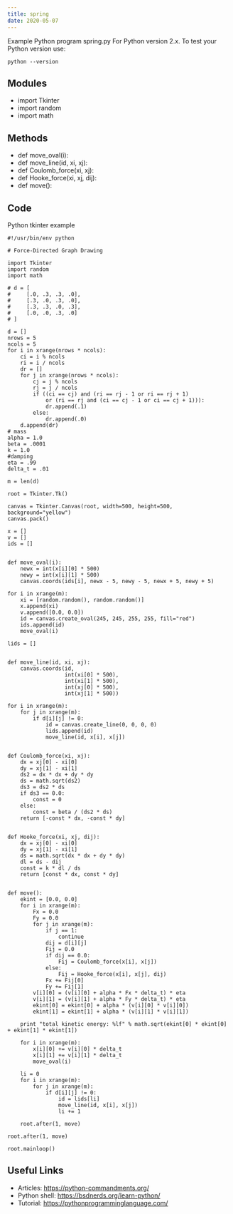 ```yaml
---
title: spring
date: 2020-05-07
---
```

Example Python program spring.py
For Python version 2.x.
To test your Python version use:

    python --version

## Modules

* import Tkinter
* import random
* import math

## Methods

* def move_oval(i):
* def move_line(id, xi, xj):
* def Coulomb_force(xi, xj):
* def Hooke_force(xi, xj, dij):
* def move():

## Code

Python tkinter example

    #!/usr/bin/env python
    
    # Force-Directed Graph Drawing
    
    import Tkinter
    import random
    import math
    
    # d = [
    #     [.0, .3, .3, .0],
    #     [.3, .0, .3, .0],
    #     [.3, .3, .0, .3],
    #     [.0, .0, .3, .0]
    # ]
    
    d = []
    nrows = 5
    ncols = 5
    for i in xrange(nrows * ncols):
        ci = i % ncols
        ri = i / ncols
        dr = []
        for j in xrange(nrows * ncols):
            cj = j % ncols
            rj = j / ncols
            if ((ci == cj) and (ri == rj - 1 or ri == rj + 1)
                or (ri == rj and (ci == cj - 1 or ci == cj + 1))):
                dr.append(.1)
            else:
                dr.append(.0)
        d.append(dr)
    # mass
    alpha = 1.0
    beta = .0001
    k = 1.0
    #damping
    eta = .99
    delta_t = .01
    
    m = len(d)
    
    root = Tkinter.Tk()
    
    canvas = Tkinter.Canvas(root, width=500, height=500, background="yellow")
    canvas.pack()
    
    x = []
    v = []
    ids = []
    
    
    def move_oval(i):
        newx = int(x[i][0] * 500)
        newy = int(x[i][1] * 500)
        canvas.coords(ids[i], newx - 5, newy - 5, newx + 5, newy + 5)
    
    for i in xrange(m):
        xi = [random.random(), random.random()]
        x.append(xi)
        v.append([0.0, 0.0])
        id = canvas.create_oval(245, 245, 255, 255, fill="red")
        ids.append(id)
        move_oval(i)
    
    lids = []
    
    
    def move_line(id, xi, xj):
        canvas.coords(id,
                      int(xi[0] * 500),
                      int(xi[1] * 500),
                      int(xj[0] * 500),
                      int(xj[1] * 500))
    
    for i in xrange(m):
        for j in xrange(m):
            if d[i][j] != 0:
                id = canvas.create_line(0, 0, 0, 0)
                lids.append(id)
                move_line(id, x[i], x[j])
    
    
    def Coulomb_force(xi, xj):
        dx = xj[0] - xi[0]
        dy = xj[1] - xi[1]
        ds2 = dx * dx + dy * dy
        ds = math.sqrt(ds2)
        ds3 = ds2 * ds
        if ds3 == 0.0:
            const = 0
        else:
            const = beta / (ds2 * ds)
        return [-const * dx, -const * dy]
    
    
    def Hooke_force(xi, xj, dij):
        dx = xj[0] - xi[0]
        dy = xj[1] - xi[1]
        ds = math.sqrt(dx * dx + dy * dy)
        dl = ds - dij
        const = k * dl / ds
        return [const * dx, const * dy]
    
    
    def move():
        ekint = [0.0, 0.0]
        for i in xrange(m):
            Fx = 0.0
            Fy = 0.0
            for j in xrange(m):
                if j == 1:
                    continue
                dij = d[i][j]
                Fij = 0.0
                if dij == 0.0:
                    Fij = Coulomb_force(x[i], x[j])
                else:
                    Fij = Hooke_force(x[i], x[j], dij)
                Fx += Fij[0]
                Fy += Fij[1]
            v[i][0] = (v[i][0] + alpha * Fx * delta_t) * eta
            v[i][1] = (v[i][1] + alpha * Fy * delta_t) * eta
            ekint[0] = ekint[0] + alpha * (v[i][0] * v[i][0])
            ekint[1] = ekint[1] + alpha * (v[i][1] * v[i][1])
    
        print "total kinetic energy: %lf" % math.sqrt(ekint[0] * ekint[0] + ekint[1] * ekint[1])
    
        for i in xrange(m):
            x[i][0] += v[i][0] * delta_t
            x[i][1] += v[i][1] * delta_t
            move_oval(i)
    
        li = 0
        for i in xrange(m):
            for j in xrange(m):
                if d[i][j] != 0:
                    id = lids[li]
                    move_line(id, x[i], x[j])
                    li += 1
    
        root.after(1, move)
    
    root.after(1, move)
    
    root.mainloop()
    

## Useful Links

- Articles: https://python-commandments.org/
- Python shell: https://bsdnerds.org/learn-python/
- Tutorial: https://pythonprogramminglanguage.com/
